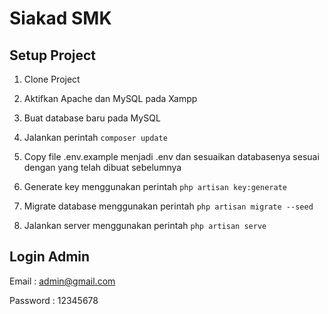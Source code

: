 # Siakad SMK

## Setup Project 

1. Clone Project 

2. Aktifkan Apache dan MySQL pada Xampp 

3. Buat database baru pada MySQL

4. Jalankan perintah `composer update`

5. Copy file .env.example menjadi .env dan sesuaikan databasenya sesuai dengan yang telah dibuat sebelumnya 

6. Generate key menggunakan perintah `php artisan key:generate`

7. Migrate database menggunakan perintah `php artisan migrate --seed` 

8. Jalankan server menggunakan perintah `php artisan serve`

## Login Admin 

Email : admin@gmail.com 

Password : 12345678
